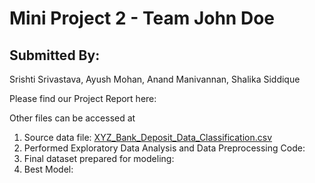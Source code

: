 # Mini Project 2 - Team John Doe

## Submitted By: 
Srishti Srivastava, Ayush Mohan, Anand Manivannan, Shalika Siddique

Please find our Project Report here: 

Other files can be accessed at <br />
1. Source data file: [XYZ_Bank_Deposit_Data_Classification.csv](https://github.com/ssrivas1/mini_project2/blob/main/XYZ_Bank_Deposit_Data_Classification.csv) <br />
2. Performed Exploratory Data Analysis and Data Preprocessing Code: <br />
3. Final dataset prepared for modeling: <br />
4. Best Model: <br />





